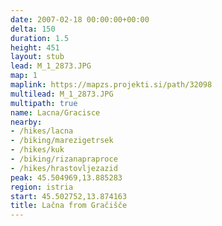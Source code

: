 ```yaml
---
date: 2007-02-18 00:00:00+00:00
delta: 150
duration: 1.5
height: 451
layout: stub
lead: M_1_2873.JPG
map: 1
maplink: https://mapzs.projekti.si/path/32098
multilead: M_1_2873.JPG
multipath: true
name: Lacna/Gracisce
nearby:
- /hikes/lacna
- /biking/marezigetrsek
- /hikes/kuk
- /biking/rizanapraproce
- /hikes/hrastovljezazid
peak: 45.504969,13.885283
region: istria
start: 45.502752,13.874163
title: Lačna from Gračišče
---
```

